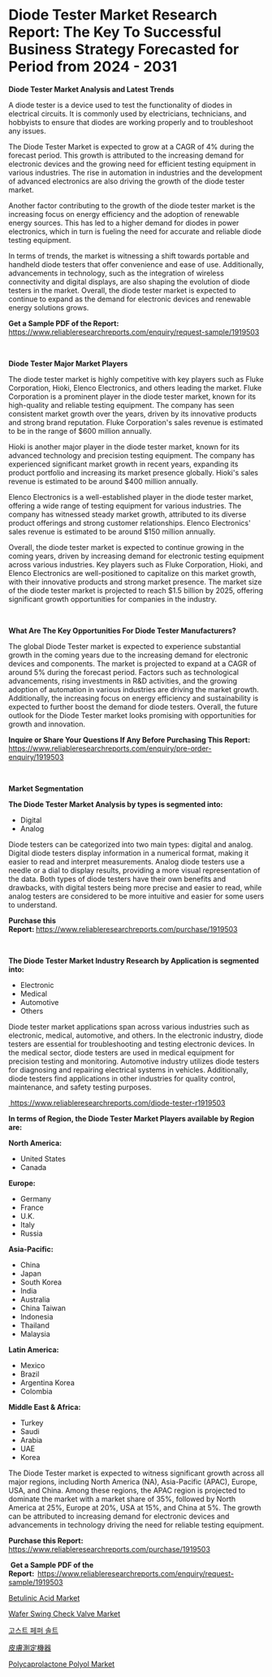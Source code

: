 <p><h1>Diode Tester Market Research Report: The Key To Successful Business Strategy Forecasted for Period from 2024 - 2031</h1></p><p><strong>Diode Tester Market Analysis and Latest Trends</strong></p>
<p><p>A diode tester is a device used to test the functionality of diodes in electrical circuits. It is commonly used by electricians, technicians, and hobbyists to ensure that diodes are working properly and to troubleshoot any issues.</p><p>The Diode Tester Market is expected to grow at a CAGR of 4% during the forecast period. This growth is attributed to the increasing demand for electronic devices and the growing need for efficient testing equipment in various industries. The rise in automation in industries and the development of advanced electronics are also driving the growth of the diode tester market.</p><p>Another factor contributing to the growth of the diode tester market is the increasing focus on energy efficiency and the adoption of renewable energy sources. This has led to a higher demand for diodes in power electronics, which in turn is fueling the need for accurate and reliable diode testing equipment.</p><p>In terms of trends, the market is witnessing a shift towards portable and handheld diode testers that offer convenience and ease of use. Additionally, advancements in technology, such as the integration of wireless connectivity and digital displays, are also shaping the evolution of diode testers in the market. Overall, the diode tester market is expected to continue to expand as the demand for electronic devices and renewable energy solutions grows.</p></p>
<p><strong>Get a Sample PDF of the Report:&nbsp;</strong> <a href="https://www.reliableresearchreports.com/enquiry/request-sample/1919503">https://www.reliableresearchreports.com/enquiry/request-sample/1919503</a></p>
<p>&nbsp;</p>
<p><strong>Diode Tester Major Market Players</strong></p>
<p><p>The diode tester market is highly competitive with key players such as Fluke Corporation, Hioki, Elenco Electronics, and others leading the market. Fluke Corporation is a prominent player in the diode tester market, known for its high-quality and reliable testing equipment. The company has seen consistent market growth over the years, driven by its innovative products and strong brand reputation. Fluke Corporation's sales revenue is estimated to be in the range of $600 million annually.</p><p>Hioki is another major player in the diode tester market, known for its advanced technology and precision testing equipment. The company has experienced significant market growth in recent years, expanding its product portfolio and increasing its market presence globally. Hioki's sales revenue is estimated to be around $400 million annually.</p><p>Elenco Electronics is a well-established player in the diode tester market, offering a wide range of testing equipment for various industries. The company has witnessed steady market growth, attributed to its diverse product offerings and strong customer relationships. Elenco Electronics' sales revenue is estimated to be around $150 million annually.</p><p>Overall, the diode tester market is expected to continue growing in the coming years, driven by increasing demand for electronic testing equipment across various industries. Key players such as Fluke Corporation, Hioki, and Elenco Electronics are well-positioned to capitalize on this market growth, with their innovative products and strong market presence. The market size of the diode tester market is projected to reach $1.5 billion by 2025, offering significant growth opportunities for companies in the industry.</p></p>
<p>&nbsp;</p>
<p><strong>What Are The Key Opportunities For Diode Tester Manufacturers?</strong></p>
<p><p>The global Diode Tester market is expected to experience substantial growth in the coming years due to the increasing demand for electronic devices and components. The market is projected to expand at a CAGR of around 5% during the forecast period. Factors such as technological advancements, rising investments in R&D activities, and the growing adoption of automation in various industries are driving the market growth. Additionally, the increasing focus on energy efficiency and sustainability is expected to further boost the demand for diode testers. Overall, the future outlook for the Diode Tester market looks promising with opportunities for growth and innovation.</p></p>
<p><strong>Inquire or Share Your Questions If Any Before Purchasing This Report:</strong> <a href="https://www.reliableresearchreports.com/enquiry/pre-order-enquiry/1919503">https://www.reliableresearchreports.com/enquiry/pre-order-enquiry/1919503</a></p>
<p>&nbsp;</p>
<p><strong>Market Segmentation</strong></p>
<p><strong>The Diode Tester Market Analysis by types is segmented into:</strong></p>
<p><ul><li>Digital</li><li>Analog</li></ul></p>
<p><p>Diode testers can be categorized into two main types: digital and analog. Digital diode testers display information in a numerical format, making it easier to read and interpret measurements. Analog diode testers use a needle or a dial to display results, providing a more visual representation of the data. Both types of diode testers have their own benefits and drawbacks, with digital testers being more precise and easier to read, while analog testers are considered to be more intuitive and easier for some users to understand.</p></p>
<p><strong>Purchase this Report:&nbsp;</strong><a href="https://www.reliableresearchreports.com/purchase/1919503">https://www.reliableresearchreports.com/purchase/1919503</a></p>
<p>&nbsp;</p>
<p><strong>The Diode Tester Market Industry Research by Application is segmented into:</strong></p>
<p><ul><li>Electronic</li><li>Medical</li><li>Automotive</li><li>Others</li></ul></p>
<p><p>Diode tester market applications span across various industries such as electronic, medical, automotive, and others. In the electronic industry, diode testers are essential for troubleshooting and testing electronic devices. In the medical sector, diode testers are used in medical equipment for precision testing and monitoring. Automotive industry utilizes diode testers for diagnosing and repairing electrical systems in vehicles. Additionally, diode testers find applications in other industries for quality control, maintenance, and safety testing purposes.</p></p>
<p><a href="https://www.reliableresearchreports.com/diode-tester-r1919503">&nbsp;https://www.reliableresearchreports.com/diode-tester-r1919503</a></p>
<p><strong>In terms of Region, the Diode Tester Market Players available by Region are:</strong></p>
<p>
    <p> <strong> North America: </strong>
        <ul>
            <li>United States</li>
            <li>Canada</li>
        </ul>
        </p> 
    <p> <strong> Europe: </strong>
        <ul>
            <li>Germany</li>
            <li>France</li>
            <li>U.K.</li>
            <li>Italy</li>
            <li>Russia</li>
        </ul>
        </p> 
    <p> <strong> Asia-Pacific: </strong>
        <ul>
            <li>China</li>
            <li>Japan</li>
            <li>South Korea</li>
            <li>India</li>
            <li>Australia</li>
            <li>China Taiwan</li>
            <li>Indonesia</li>
            <li>Thailand</li>
            <li>Malaysia</li>
        </ul>
        </p> 
    <p> <strong> Latin America: </strong>
        <ul>
            <li>Mexico</li>
            <li>Brazil</li>
            <li>Argentina Korea</li>
            <li>Colombia</li>
        </ul>
        </p> 
    <p> <strong> Middle East & Africa: </strong>
        <ul>
            <li>Turkey</li>
            <li>Saudi</li>
            <li>Arabia</li>
            <li>UAE</li>
            <li>Korea</li>
        </ul>
    </p>
    </p>
<p><p>The Diode Tester market is expected to witness significant growth across all major regions, including North America (NA), Asia-Pacific (APAC), Europe, USA, and China. Among these regions, the APAC region is projected to dominate the market with a market share of 35%, followed by North America at 25%, Europe at 20%, USA at 15%, and China at 5%. The growth can be attributed to increasing demand for electronic devices and advancements in technology driving the need for reliable testing equipment.</p></p>
<p><strong>Purchase this Report: </strong><a href="https://www.reliableresearchreports.com/purchase/1919503">https://www.reliableresearchreports.com/purchase/1919503</a></p>
<p>&nbsp;<strong>Get a Sample PDF of the Report:&nbsp;&nbsp;</strong><a href="https://www.reliableresearchreports.com/enquiry/request-sample/1919503">https://www.reliableresearchreports.com/enquiry/request-sample/1919503</a></p>
<p><strong></strong></p>
<p><p><a href="https://issuu.com/reportprime-2/docs/betulinic-acid-market-size-2030.pptx">Betulinic Acid Market</a></p><p><a href="https://github.com/yemakinde/Market-Research-Report-List-2/blob/main/wafer-swing-check-valve-market.md">Wafer Swing Check Valve Market</a></p><p><a href="https://github.com/GabrielBlanda5656/Market-Research-Report-List-1/blob/main/142280430796.md">고스트 페퍼 솔트</a></p><p><a href="https://github.com/lrlmopnhwd79300/Market-Research-Report-List-1/blob/main/828156333412.md">皮膚測定機器</a></p><p><a href="https://issuu.com/reportprime-2/docs/polycaprolactone-polyol-market-size-2030.pptx">Polycaprolactone Polyol Market</a></p></p>